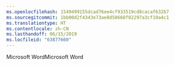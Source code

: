 ```yaml
---
ms.openlocfilehash: 1549499155dcad76ee4cf933519cd8cacaf632b7
ms.sourcegitcommit: 1bb00d2f4343e73ae8d58668f02297a3cf10a4c1
ms.translationtype: HT
ms.contentlocale: zh-CN
ms.lasthandoff: 06/15/2019
ms.locfileid: "63877660"
---
```

<span data-ttu-id="c68d8-101">Microsoft Word</span><span class="sxs-lookup"><span data-stu-id="c68d8-101">Microsoft Word</span></span>